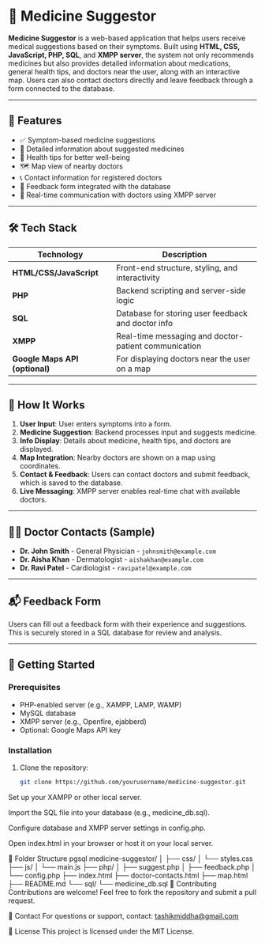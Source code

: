 # 💊 Medicine Suggestor

**Medicine Suggestor** is a web-based application that helps users receive medical suggestions based on their symptoms. Built using **HTML, CSS, JavaScript, PHP, SQL**, and **XMPP server**, the system not only recommends medicines but also provides detailed information about medications, general health tips, and doctors near the user, along with an interactive map. Users can also contact doctors directly and leave feedback through a form connected to the database.

---

## 🧠 Features

- ✅ Symptom-based medicine suggestions
- 💊 Detailed information about suggested medicines
- 🧘 Health tips for better well-being
- 🗺️ Map view of nearby doctors
- 📞 Contact information for registered doctors
- 📝 Feedback form integrated with the database
- 🔄 Real-time communication with doctors using XMPP server

---

## 🛠️ Tech Stack

| Technology | Description |
|------------|-------------|
| **HTML/CSS/JavaScript** | Front-end structure, styling, and interactivity |
| **PHP** | Backend scripting and server-side logic |
| **SQL** | Database for storing user feedback and doctor info |
| **XMPP** | Real-time messaging and doctor-patient communication |
| **Google Maps API (optional)** | For displaying doctors near the user on a map |

---

## 📌 How It Works

1. **User Input**: User enters symptoms into a form.
2. **Medicine Suggestion**: Backend processes input and suggests medicine.
3. **Info Display**: Details about medicine, health tips, and doctors are displayed.
4. **Map Integration**: Nearby doctors are shown on a map using coordinates.
5. **Contact & Feedback**: Users can contact doctors and submit feedback, which is saved to the database.
6. **Live Messaging**: XMPP server enables real-time chat with available doctors.

---

## 🧑‍⚕️ Doctor Contacts (Sample)

- **Dr. John Smith** - General Physician - `johnsmith@example.com`
- **Dr. Aisha Khan** - Dermatologist - `aishakhan@example.com`
- **Dr. Ravi Patel** - Cardiologist - `ravipatel@example.com`

---

## 📬 Feedback Form

Users can fill out a feedback form with their experience and suggestions. This is securely stored in a SQL database for review and analysis.

---

## 🚀 Getting Started

### Prerequisites

- PHP-enabled server (e.g., XAMPP, LAMP, WAMP)
- MySQL database
- XMPP server (e.g., Openfire, ejabberd)
- Optional: Google Maps API key

### Installation

1. Clone the repository:
   ```bash
   git clone https://github.com/yourusername/medicine-suggestor.git
Set up your XAMPP or other local server.

Import the SQL file into your database (e.g., medicine_db.sql).

Configure database and XMPP server settings in config.php.

Open index.html in your browser or host it on your local server.

📁 Folder Structure
pgsql
 medicine-suggestor/
 │
 ├── css/
 │   └── styles.css
 ├── js/
 │   └── main.js
 ├── php/
 │   ├── suggest.php
 │   ├── feedback.php
 │   └── config.php
 ├── index.html
 ├── doctor-contacts.html
 ├── map.html
 ├── README.md
 └── sql/
    └── medicine_db.sql
📣 Contributing
Contributions are welcome! Feel free to fork the repository and submit a pull request.

📧 Contact
For questions or support, contact: tashikmiddha@gmail.com

📝 License
This project is licensed under the MIT License.

